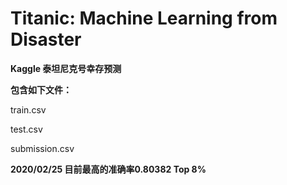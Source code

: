 # Titanic: Machine Learning from Disaster

**Kaggle 泰坦尼克号幸存预测**

**包含如下文件：**

train.csv

test.csv

submission.csv

**2020/02/25 目前最高的准确率0.80382 Top 8%**
